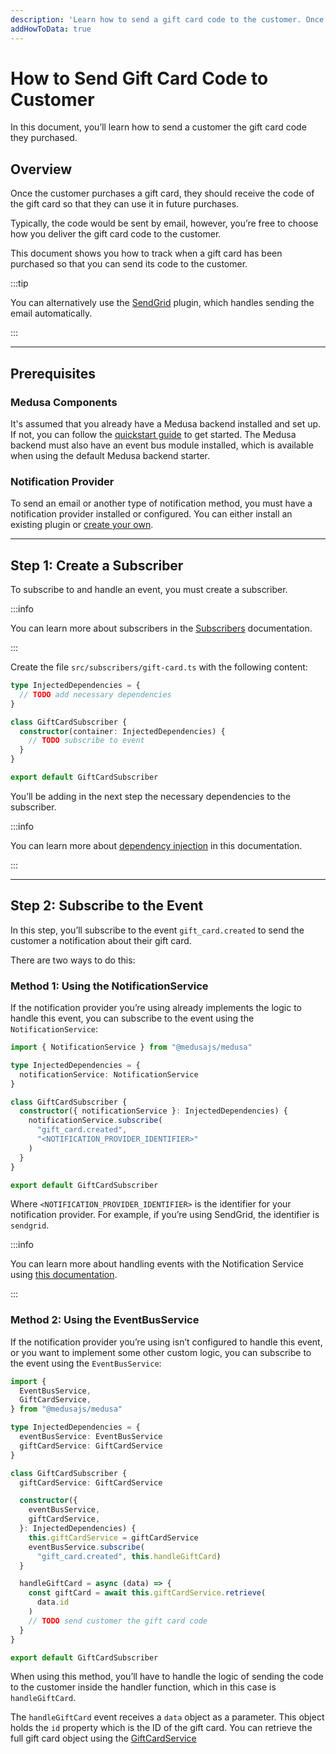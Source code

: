 ```yaml
---
description: 'Learn how to send a gift card code to the customer. Once the customer purchases a gift card, an email can be sent with the code so that they can redeem the gift card.'
addHowToData: true
---
```


# How to Send Gift Card Code to Customer

In this document, you’ll learn how to send a customer the gift card code they purchased.

## Overview

Once the customer purchases a gift card, they should receive the code of the gift card so that they can use it in future purchases.

Typically, the code would be sent by email, however, you’re free to choose how you deliver the gift card code to the customer.

This document shows you how to track when a gift card has been purchased so that you can send its code to the customer.

:::tip

You can alternatively use the [SendGrid](../../../plugins/notifications/sendgrid.mdx) plugin, which handles sending the email automatically.

:::

---

## Prerequisites

### Medusa Components

It's assumed that you already have a Medusa backend installed and set up. If not, you can follow the [quickstart guide](../../../development/backend/install.mdx) to get started. The Medusa backend must also have an event bus module installed, which is available when using the default Medusa backend starter.

### Notification Provider

To send an email or another type of notification method, you must have a notification provider installed or configured. You can either install an existing plugin or [create your own](../../../development/notification/create-notification-provider.md).

---

## Step 1: Create a Subscriber

To subscribe to and handle an event, you must create a subscriber.

:::info

You can learn more about subscribers in the [Subscribers](../../../development/events/subscribers.mdx) documentation.

:::

Create the file `src/subscribers/gift-card.ts` with the following content:

```ts title=src/subscribers/gift-card.ts
type InjectedDependencies = {
  // TODO add necessary dependencies
}

class GiftCardSubscriber {
  constructor(container: InjectedDependencies) {
    // TODO subscribe to event
  }
}

export default GiftCardSubscriber
```

You’ll be adding in the next step the necessary dependencies to the subscriber.

:::info

You can learn more about [dependency injection](../../../development/fundamentals/dependency-injection.md) in this documentation.

:::

---

## Step 2: Subscribe to the Event

In this step, you’ll subscribe to the event `gift_card.created` to send the customer a notification about their gift card.

There are two ways to do this:

### Method 1: Using the NotificationService

If the notification provider you’re using already implements the logic to handle this event, you can subscribe to the event using the `NotificationService`:

```ts title=src/subscribers/gift-card.ts
import { NotificationService } from "@medusajs/medusa"

type InjectedDependencies = {
  notificationService: NotificationService
}

class GiftCardSubscriber {
  constructor({ notificationService }: InjectedDependencies) {
    notificationService.subscribe(
      "gift_card.created", 
      "<NOTIFICATION_PROVIDER_IDENTIFIER>"
    )
  }
}

export default GiftCardSubscriber
```

Where `<NOTIFICATION_PROVIDER_IDENTIFIER>` is the identifier for your notification provider. For example, if you’re using SendGrid, the identifier is `sendgrid`.

:::info

You can learn more about handling events with the Notification Service using [this documentation](../../../development/notification/create-notification-provider.md).

:::

### Method 2: Using the EventBusService

If the notification provider you’re using isn’t configured to handle this event, or you want to implement some other custom logic, you can subscribe to the event using the `EventBusService`:

```ts title=src/subscribers/gift-card.ts
import { 
  EventBusService,
  GiftCardService,
} from "@medusajs/medusa"

type InjectedDependencies = {
  eventBusService: EventBusService
  giftCardService: GiftCardService
}

class GiftCardSubscriber {
  giftCardService: GiftCardService

  constructor({ 
    eventBusService, 
    giftCardService, 
  }: InjectedDependencies) {
    this.giftCardService = giftCardService
    eventBusService.subscribe(
      "gift_card.created", this.handleGiftCard)
  }

  handleGiftCard = async (data) => {
    const giftCard = await this.giftCardService.retrieve(
      data.id
    )
    // TODO send customer the gift card code
  }
}

export default GiftCardSubscriber
```

When using this method, you’ll have to handle the logic of sending the code to the customer inside the handler function, which in this case is `handleGiftCard`.

The `handleGiftCard` event receives a `data` object as a parameter. This object holds the `id` property which is the ID of the gift card. You can retrieve the full gift card object using the [GiftCardService](../../../references/services/classes/GiftCardService.mdx)